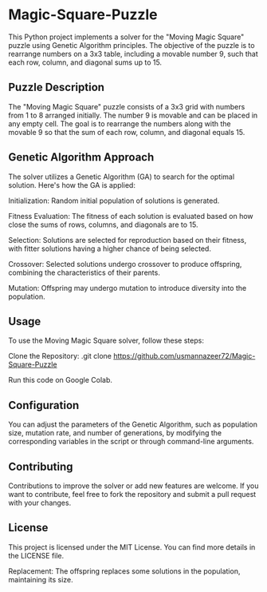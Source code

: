 # Magic-Square-Puzzle

This Python project implements a solver for the "Moving Magic Square" puzzle using Genetic Algorithm principles. The objective of the puzzle is to rearrange numbers on a 3x3 table, including a movable number 9, such that each row, column, and diagonal sums up to 15.

## Puzzle Description
The "Moving Magic Square" puzzle consists of a 3x3 grid with numbers from 1 to 8 arranged initially. The number 9 is movable and can be placed in any empty cell. The goal is to rearrange the numbers along with the movable 9 so that the sum of each row, column, and diagonal equals 15.

## Genetic Algorithm Approach
The solver utilizes a Genetic Algorithm (GA) to search for the optimal solution. Here's how the GA is applied:

Initialization: Random initial population of solutions is generated.

Fitness Evaluation: The fitness of each solution is evaluated based on how close the sums of rows, columns, and diagonals are to 15.

Selection: Solutions are selected for reproduction based on their fitness, with fitter solutions having a higher chance of being selected.

Crossover: Selected solutions undergo crossover to produce offspring, combining the characteristics of their parents.

Mutation: Offspring may undergo mutation to introduce diversity into the population.

## Usage

To use the Moving Magic Square solver, follow these steps:

Clone the Repository: .git clone https://github.com/usmannazeer72/Magic-Square-Puzzle

Run this code on Google Colab.

## Configuration

You can adjust the parameters of the Genetic Algorithm, such as population size, mutation rate, and number of generations, by modifying the corresponding variables in the script or through command-line arguments.

## Contributing

Contributions to improve the solver or add new features are welcome. If you want to contribute, feel free to fork the repository and submit a pull request with your changes.

## License

This project is licensed under the MIT License. You can find more details in the LICENSE file.


Replacement: The offspring replaces some solutions in the population, maintaining its size.
